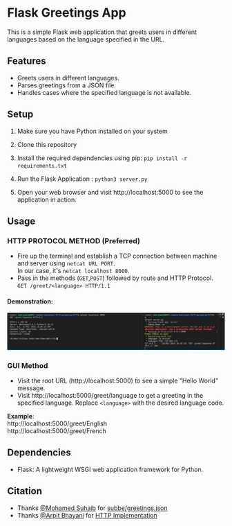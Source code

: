 # Flask Greetings App

This is a simple Flask web application that greets users in different languages based on the language specified in the URL.

## Features

- Greets users in different languages.
- Parses greetings from a JSON file.
- Handles cases where the specified language is not available.

## Setup

1. Make sure you have Python installed on your system

2. Clone this repository

3. Install the required dependencies using pip:
 `pip install -r requirements.txt`

4. Run the Flask Application : `python3 server.py`


5. Open your web browser and visit http://localhost:5000 to see the application in action.

## Usage
### HTTP PROTOCOL METHOD (Preferred)
- Fire up the terminal and establish a TCP connection between machine and server using `netcat URL PORT`.<br>
In our case, it's `netcat localhost 8000`.<br>
- Pass in the methods (`GET`,`POST`) followed by route and HTTP Protocol.<br>
`GET /greet/<language> HTTP/1.1`

#### Demonstration:
![Terminal Demonstration](/static/Terminal.png)
### GUI Method

- Visit the root URL (http://localhost:5000) to see a simple "Hello World" message.
- Visit http://localhost:5000/greet/language to get a greeting in the specified language. Replace `<language>` with the desired language code.

**Example**:<br>
http://localhost:5000/greet/English <br>
http://localhost:5000/greet/French


## Dependencies

- Flask: A lightweight WSGI web application framework for Python.

## Citation
- Thanks [@Mohamed Suhaib](https://github.com/subbe) for [subbe/greetings.json](https://gist.github.com/subbe/94ba128e4560b50484eb6aa2556b7559)
- Thanks [@Arpit Bhayani](https://github.com/arpitbbhayani) for [HTTP Implementation](https://www.youtube.com/watch?v=SzwjnoPI--M)